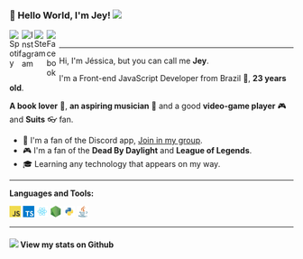 ### 👋 Hello World, I'm Jey!  <img src="https://github.com/TheDudeThatCode/TheDudeThatCode/blob/master/Assets/Earth.gif" width="24px">

<a target="_blank" href="https://open.spotify.com/user/jeyluane10">
  <img align="left" alt="Spotify" width="22px" src="https://cdn.jsdelivr.net/npm/simple-icons@v3/icons/spotify.svg" />
</a>
<a target="_blank" href="https://www.instagram.com/jeyluane/">
  <img align="left" alt="Instagram" width="22px" src="https://cdn.jsdelivr.net/npm/simple-icons@v3/icons/instagram.svg" />
</a>
<a target="_blank" href="https://steamcommunity.com/id/Jeys2/">
  <img align="left" alt="Steam" width="22px" src="https://https://cdn.jsdelivr.net/npm/simple-icons@v3/icons/steam.svg" />
</a>
<a target="_blank" href="https://www.facebook.com/Krudener">
  <img align="left" alt="Facebook" width="22px" src="https://cdn.jsdelivr.net/npm/simple-icons@v3/icons/facebook.svg" />
</a>
</br>

---- 

Hi, I'm Jéssica, but you can call me **Jey**. 

I'm a Front-end JavaScript Developer from Brazil 💜, **23 years old**. 

**A book lover** 📕, **an aspiring musician** 🎸 and a good **video-game player** 🎮 and **Suits** 👓 fan. 

* 👾 I'm a fan of the Discord app, [Join in my group](https://discord.gg/8P3k9yD). 
* 🎮 I'm a fan of the **Dead By Daylight** and **League of Legends**. 
* 🎓 Learning any technology that appears on my way.

----

**Languages and Tools:**  

<code><img height="20" src="https://raw.githubusercontent.com/github/explore/80688e429a7d4ef2fca1e82350fe8e3517d3494d/topics/javascript/javascript.png"></code>
<code><img height="20" src="https://raw.githubusercontent.com/github/explore/80688e429a7d4ef2fca1e82350fe8e3517d3494d/topics/typescript/typescript.png"></code>
<code><img height="20" src="https://raw.githubusercontent.com/github/explore/80688e429a7d4ef2fca1e82350fe8e3517d3494d/topics/react/react.png"></code>
<code><img height="20" src="https://raw.githubusercontent.com/github/explore/80688e429a7d4ef2fca1e82350fe8e3517d3494d/topics/nodejs/nodejs.png"></code>
<code><img height="20" src="https://raw.githubusercontent.com/github/explore/80688e429a7d4ef2fca1e82350fe8e3517d3494d/topics/python/python.png"></code>
<code><img height="20" src="https://raw.githubusercontent.com/github/explore/80688e429a7d4ef2fca1e82350fe8e3517d3494d/topics/java/java.png"></code>

----

#### <img src="https://media.giphy.com/media/VgCDAzcKvsR6OM0uWg/giphy.gif" width="50"> View my stats on Github 
  

